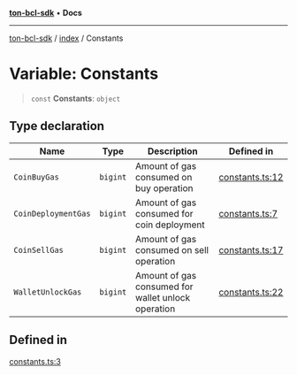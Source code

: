 [**ton-bcl-sdk**](../../README.md) • **Docs**

***

[ton-bcl-sdk](../../README.md) / [index](../README.md) / Constants

# Variable: Constants

> `const` **Constants**: `object`

## Type declaration

| Name | Type | Description | Defined in |
| ------ | ------ | ------ | ------ |
| `CoinBuyGas` | `bigint` | Amount of gas consumed on buy operation | [constants.ts:12](https://github.com/ton-fun-tech/ton-bcl-sdk/blob/2c3a03eff23b95310615d175a0897f8d39565c83/src/constants.ts#L12) |
| `CoinDeploymentGas` | `bigint` | Amount of gas consumed for coin deployment | [constants.ts:7](https://github.com/ton-fun-tech/ton-bcl-sdk/blob/2c3a03eff23b95310615d175a0897f8d39565c83/src/constants.ts#L7) |
| `CoinSellGas` | `bigint` | Amount of gas consumed on sell operation | [constants.ts:17](https://github.com/ton-fun-tech/ton-bcl-sdk/blob/2c3a03eff23b95310615d175a0897f8d39565c83/src/constants.ts#L17) |
| `WalletUnlockGas` | `bigint` | Amount of gas consumed for wallet unlock operation | [constants.ts:22](https://github.com/ton-fun-tech/ton-bcl-sdk/blob/2c3a03eff23b95310615d175a0897f8d39565c83/src/constants.ts#L22) |

## Defined in

[constants.ts:3](https://github.com/ton-fun-tech/ton-bcl-sdk/blob/2c3a03eff23b95310615d175a0897f8d39565c83/src/constants.ts#L3)
